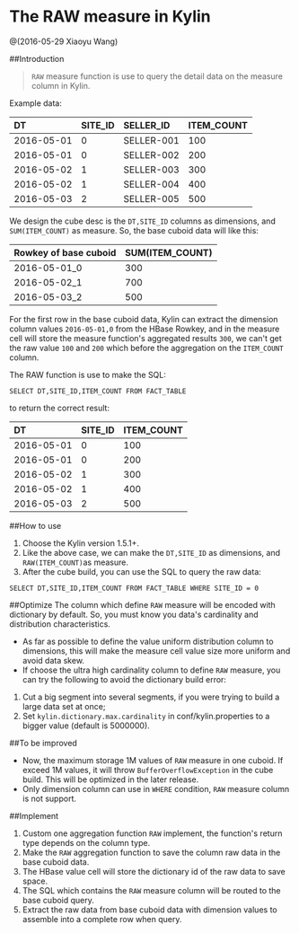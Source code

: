 # The RAW measure in Kylin

@(2016-05-29 Xiaoyu Wang)

##Introduction
>`RAW` measure function is use to query the detail data on the measure column in Kylin.

Example data:

| DT         | SITE\_ID | SELLER\_ID | ITEM\_COUNT |
| :--------- | :------- | :--------- | :---------- |
| 2016-05-01 | 0        | SELLER-001 | 100         |
| 2016-05-01 | 0        | SELLER-002 | 200         |
| 2016-05-02 | 1        | SELLER-003 | 300         |
| 2016-05-02 | 1        | SELLER-004 | 400         |
| 2016-05-03 | 2        | SELLER-005 | 500         |

We design the cube desc is the `DT,SITE_ID` columns as dimensions, and `SUM(ITEM_COUNT)` as measure. So, the base cuboid data will like this:

| Rowkey of base cuboid | SUM(ITEM\_COUNT) |
| :-------------------- | :--------------- |
| 2016-05-01_0          | 300              |
| 2016-05-02_1          | 700              |
| 2016-05-03_2          | 500              |

For the first row in the base cuboid data, Kylin can extract the dimension column values `2016-05-01,0` from the HBase Rowkey, and in the measure cell will store the measure function's aggregated results `300`, we can't get the raw value `100` and `200` which before the aggregation on the `ITEM_COUNT` column.

The RAW function is use to make the SQL:
```
SELECT DT,SITE_ID,ITEM_COUNT FROM FACT_TABLE
```
to return the correct result:

| DT         | SITE\_ID | ITEM\_COUNT |
| :--------- | :------- | :---------- |
| 2016-05-01 | 0        | 100         |
| 2016-05-01 | 0        | 200         |
| 2016-05-02 | 1        | 300         |
| 2016-05-02 | 1        | 400         |
| 2016-05-03 | 2        | 500         |


##How to use
1. Choose the Kylin version 1.5.1+.
2. Like the above case, we can make the `DT,SITE_ID` as dimensions, and `RAW(ITEM_COUNT)`as measure.
3. After the cube build, you can use the SQL to query the raw data:
```
SELECT DT,SITE_ID,ITEM_COUNT FROM FACT_TABLE WHERE SITE_ID = 0
```

##Optimize
The column which define `RAW` measure will be encoded with dictionary by default. So, you must know you data's cardinality and distribution characteristics.
- As far as possible to define the value uniform distribution column to dimensions, this will make the measure cell value size more uniform and avoid data skew.
- If choose the ultra high cardinality column to define `RAW` measure, you can try the following to avoid the dictionary build error:
1. Cut a big segment into several segments, if you were trying to build a large data set at once;
2. Set `kylin.dictionary.max.cardinality` in conf/kylin.properties to a bigger value (default is 5000000).


##To be improved
- Now, the maximum storage 1M values of `RAW` measure in one cuboid. If exceed 1M values, it will throw `BufferOverflowException` in the cube build. This will be optimized in the later release.
- Only dimension column can use in `WHERE` condition, `RAW` measure column is not support.


##Implement
1. Custom one aggregation function `RAW` implement, the function's return type depends on the column type.
2. Make the `RAW` aggregation function to save the column raw data in the base cuboid data.
3. The HBase value cell will store the dictionary id of the raw data to save space.
4. The SQL which contains the `RAW` measure column will be routed to the base cuboid query.
5. Extract the raw data from base cuboid data with dimension values to assemble into a complete row when query.
